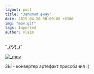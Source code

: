 ```yaml
---
layout: post
title: "Запилил фичу"
date: 2015-04-20 00:00:00 +0300
img: "mov.gif"
tags: Imported
author: vlaim
---
```


**¯\_(ツ)_/¯**

[![_mov](/blog/assets/img/mov.gif)](/blog/assets/img/mov.gif)

ЗЫ - конвертер артефакт присобачил :(